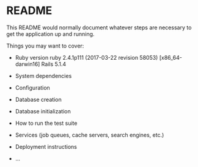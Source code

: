 # README

This README would normally document whatever steps are necessary to get the
application up and running.

Things you may want to cover:

* Ruby version
ruby 2.4.1p111 (2017-03-22 revision 58053) [x86_64-darwin16]
Rails 5.1.4

* System dependencies

* Configuration

* Database creation

* Database initialization

* How to run the test suite

* Services (job queues, cache servers, search engines, etc.)

* Deployment instructions

* ...
